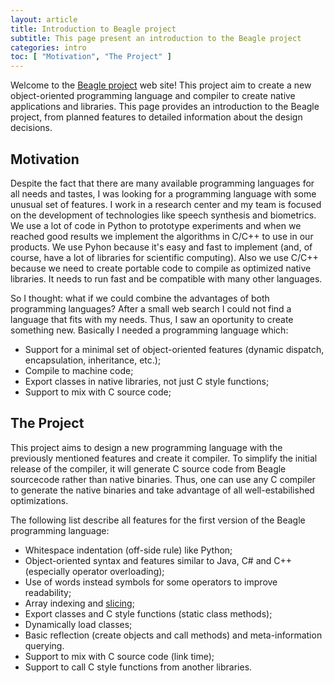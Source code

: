 ```yaml
---
layout: article
title: Introduction to Beagle project
subtitle: This page present an introduction to the Beagle project
categories: intro
toc: [ "Motivation", "The Project" ]
---
```


Welcome to the [Beagle project](https://github.com/brunexgeek/Beagle) web site! This project aim to create a new object-oriented programming language and compiler to create native applications and libraries. This page provides an introduction to the Beagle project, from planned features to detailed information about the design decisions.

## Motivation

Despite the fact that there are many available programming languages for all needs and tastes, I was looking for a programming language with some unusual set of features. I work in a research center and my team is focused on the development of technologies like speech synthesis and biometrics. We use a lot of code in Python to prototype experiments and when we reached good results we implement the algorithms in C/C++ to use in our products. We use Pyhon because it's easy and fast to implement (and, of course, have a lot of libraries for scientific computing). Also we use C/C++ because we need to create portable code to compile as optimized native libraries. It needs to run fast and be compatible with many other languages.

So I thought: what if we could combine the advantages of both programming languages? After a small web search I could not find a language that fits with my needs. Thus, I saw an oportunity to create something new. Basically I needed a programming language which:

+ Support for a minimal set of object-oriented features (dynamic dispatch, encapsulation, inheritance, etc.);
+ Compile to machine code;
+ Export classes in native libraries, not just C style functions;
+ Support to mix with C source code;

## The Project

This project aims to design a new programming language with the previously mentioned features and create it compiler. To simplify the initial release of the compiler, it will generate C source code from Beagle sourcecode rather than native binaries. Thus, one can use any C compiler to generate the native binaries and take advantage of all well-estabilished optimizations. 

The following list describe all features for the first version of the Beagle programming language:

+ Whitespace indentation (off-side rule) like Python;
+ Object-oriented syntax and features similar to Java, C# and C++ (especially operator overloading);
+ Use of words instead symbols for some operators to improve readability;
+ Array indexing and [slicing](http://en.wikipedia.org/wiki/Array_slicing);
+ Export classes and C style functions (static class methods);
+ Dynamically load classes;
+ Basic reflection (create objects and call methods) and meta-information querying.
+ Support to mix with C source code (link time);
+ Support to call C style functions from another libraries.

<!-- 
In the following sections is presented detailed explanations of the features listed above.

### Whitespace indented

Donec pharetra dui id ipsum sodales, in consectetur purus laoreet. Nunc et pharetra mauris, sit amet posuere dui. Vestibulum vel ligula erat. Vivamus tincidunt erat id imperdiet laoreet. Fusce fringilla, lacus in luctus pharetra, sem sapien vulputate sem, nec viverra nisi ligula non est. Phasellus ac ullamcorper sapien, eget iaculis neque. Suspendisse ac tristique ipsum.

Cras suscipit dui est, nec pharetra diam rutrum at. Aliquam erat volutpat. Sed erat neque, interdum at porta nec, fermentum eu purus. Curabitur sollicitudin, eros quis auctor semper, mauris nibh eleifend lorem, a porttitor velit nibh id dolor. Vivamus ultricies tristique ultricies. Integer tempor lorem a pellentesque tristique. Pellentesque habitant morbi tristique senectus et netus et malesuada fames ac turpis egestas. Praesent in volutpat erat, et laoreet dui. Donec pharetra dui id ipsum sodales, in consectetur purus laoreet. Nunc et pharetra mauris, sit amet posuere dui. Vestibulum vel ligula erat. Vivamus tincidunt erat id imperdiet laoreet.

### Object-Oriented

Mauris sit amet mauris congue erat tincidunt tincidunt eu malesuada diam. Nulla sit amet posuere est. Proin ac egestas libero. Vestibulum auctor interdum nibh sit amet rutrum. Aliquam nulla nulla, sodales ut congue non, cursus ac nisi. Cras est tellus, ultrices at felis non, eleifend viverra sem. Cras sit amet lacinia tortor. Nullam vitae magna cursus, porttitor justo sit amet, sodales velit. Nulla viverra volutpat libero ac interdum. Sed adipiscing, ipsum non placerat egestas, ipsum mi gravida tortor, vitae faucibus dolor mauris sit amet dolor. Vivamus gravida massa felis, id euismod nunc posuere a. Vestibulum mattis sit amet urna id blandit.


## Export Classes and Methods

Etiam at massa sapien. Duis ultrices a odio eu volutpat. Fusce fringilla, lacus in luctus pharetra, sem sapien vulputate sem, nec viverra nisi ligula non est. Phasellus ac ullamcorper sapien, eget iaculis neque. Suspendisse ac tristique ipsum. Praesent in volutpat erat, et laoreet dui. Donec pharetra dui id ipsum sodales, in consectetur purus laoreet. Nunc et pharetra mauris, sit amet posuere dui. Vestibulum vel ligula erat. Vivamus tincidunt erat id imperdiet laoreet.

Cras est tellus, ultrices at felis non, eleifend viverra sem. Cras sit amet lacinia tortor. Nullam vitae magna cursus, porttitor justo sit amet, sodales velit. Nulla viverra volutpat libero ac interdum. Sed adipiscing, ipsum non placerat egestas, ipsum mi gravida tortor, vitae faucibus dolor mauris sit amet dolor.

## Dynamic Class Loading
Suspendisse eget justo semper nunc viverra pellentesque. Praesent in volutpat erat, et laoreet dui. Donec pharetra dui id ipsum sodales, in consectetur purus laoreet. Nunc et pharetra mauris, sit amet posuere dui. Vestibulum vel ligula erat. Vivamus tincidunt erat id imperdiet laoreet. Phasellus sollicitudin id sem a pharetra. 

+ Vivamus rutrum, odio id commodo porta, enim diam suscipit diam;
+ Tincidunt sollicitudin odio nibh at dolor;

Cras suscipit dui est, nec pharetra diam rutrum at. Aliquam erat volutpat. Sed erat neque, interdum at porta nec, fermentum eu purus. Curabitur sollicitudin, eros quis auctor semper, mauris nibh eleifend lorem, a porttitor velit nibh id dolor. Vivamus ultricies tristique ultricies. Integer tempor lorem a pellentesque tristique. Pellentesque habitant morbi tristique senectus et netus et malesuada fames ac turpis egestas.

+ Nunc nec urna sed quam porta venenatis. Duis a ipsum fermentum, venenatis felis sit amet;
+ Venenatis ante. Aliquam in venenatis dolor, at sagittis leo. 

Ut neque mi, dignissim porta magna vitae, luctus porta sapien. Morbi porta dapibus odio quis varius.

## Reflection and Meta-programming

Cras sit amet lacinia tortor. Nullam vitae magna cursus, porttitor justo sit amet, sodales velit. Nulla viverra volutpat libero ac interdum. Sed adipiscing, ipsum non placerat egestas, ipsum mi gravida tortor, vitae faucibus dolor mauris sit amet dolor. Aliquam erat volutpat. Sed erat neque, interdum at porta nec, fermentum eu purus. Curabitur sollicitudin, eros quis auctor semper, mauris nibh eleifend lorem, a porttitor velit nibh id dolor. Vivamus ultricies tristique ultricies.

Sed et ullamcorper nibh. Nunc blandit libero non ligula aliquam, lobortis venenatis augue pellentesque. Mauris congue massa eget mollis aliquet. Nullam posuere, magna eget fermentum dictum, tortor risus consectetur erat, sit amet posuere ipsum ligula eget dolor. Nulla sit amet posuere est. Proin ac egestas libero. Vestibulum auctor interdum nibh sit amet rutrum. Aliquam nulla nulla, sodales ut congue non, cursus ac nisi. Cras est tellus, ultrices at felis non, eleifend viverra sem.

## Compatible With C/C++

Pellentesque vitae mi ac nulla ultrices rutrum. Etiam at massa sapien. Duis ultrices a odio eu volutpat. Fusce fringilla, lacus in luctus pharetra, sem sapien vulputate sem, nec viverra nisi ligula non est. Phasellus ac ullamcorper sapien, eget iaculis neque. Suspendisse ac tristique ipsum. Suspendisse in orci erat. Suspendisse consequat tincidunt libero a faucibus. Vestibulum pellentesque neque nec imperdiet fringilla.

Aenean posuere mauris a auctor accumsan. Ut enim ligula, rutrum eu nisl vitae, accumsan blandit neque. Vestibulum rutrum erat id nulla interdum elementum. Suspendisse iaculis libero in dolor volutpat sollicitudin. Proin ultrices sodales erat nec tincidunt. Aenean at pellentesque purus. Fusce ornare condimentum velit. Etiam eget iaculis urna, quis mattis augue. Sed faucibus, nisi sit amet ornare adipiscing, lacus ligula pulvinar eros, a interdum magna purus vel erat. Phasellus ac quam eget odio interdum iaculis eget in orci. Integer adipiscing libero ut luctus lacinia. Vivamus quis aliquam odio. Maecenas ante tortor, vestibulum id leo at, convallis euismod turpis. 
-->